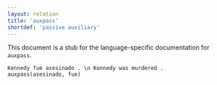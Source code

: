 ```yaml
---
layout: relation
title: 'auxpass'
shortdef: 'passive auxiliary'
---
```


This document is a stub for the language-specific documentation
for `auxpass`.

~~~ sdparse
Kennedy fue asesinado . \n Kennedy was murdered .
auxpass(asesinado, fue)
~~~
<!-- Interlanguage links updated Čt lis 12 09:43:14 CET 2020 -->
